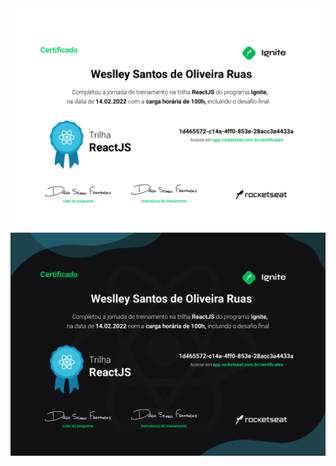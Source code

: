 <div align="center">
    <img src="https://github.com/WeslleySOR/WeslleySOR/blob/main/certified/light.png?raw=true#gh-light-mode-only">
    <img src="https://github.com/WeslleySOR/WeslleySOR/blob/main/certified/dark.png?raw=true#gh-dark-mode-only">
</div>